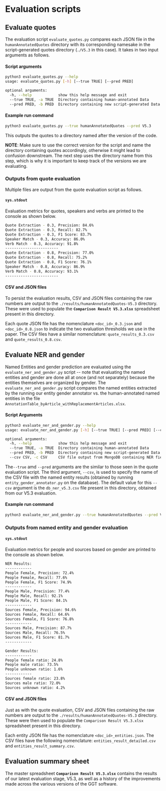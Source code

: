 # Evaluation scripts

## Evaluate quotes
The evaluation script `evaluate_quotes.py` compares each JSON file in the `humanAnnotatedQuotes` directory with its corresponding namesake in the script-generated quotes directory (`./V5.3` in this case). It takes in two input arguments as follows.

#### Script arguments
```sh
python3 evaluate_quotes.py --help
usage: evaluate_quotes.py [-h] [--true TRUE] [--pred PRED]

optional arguments:
  -h, --help            show this help message and exit
  --true TRUE, -a TRUE  Directory containing human-annotated Data
  --pred PRED, -b PRED  Directory containing new script-generated Data
```

#### Example run command
```sh
python3 evaluate_quotes.py --true humanAnnotatedQuotes --pred V5.3
```
This outputs the quotes to a directory named after the version of the code.

**NOTE**: Make sure to use the correct version for the script and name the directory containing quotes accordingly, otherwise it might lead to confusion downstream. The next step uses the directory name from this step, which is why it is important to keep track of the versions we are evaluating.

### Outputs from quote evaluation
Multiple files are output from the quote evaluation script as follows.

#### `sys.stdout`
Evaluation metrics for quotes, speakers and verbs are printed to the console as shown below.
```sh
Quote Extraction - 0.3, Precision: 84.6%
Quote Extraction - 0.3, Recall: 82.7%
Quote Extraction - 0.3, F1 Score: 83.7%
Speaker Match - 0.3, Accuracy: 86.0%
Verb Match - 0.3, Accuracy: 91.8%
------------------------
Quote Extraction - 0.8, Precision: 77.0%
Quote Extraction - 0.8, Recall: 75.2%
Quote Extraction - 0.8, F1 Score: 76.1%
Speaker Match - 0.8, Accuracy: 86.9%
Verb Match - 0.8, Accuracy: 93.1%
------------------------
```

#### CSV and JSON files
To persist the evaluation results, CSV and JSON files containing the raw numbers are output to the `./results/humanAnnotatedQuotes-V5.3` directory. These were used to populate the **`Comparison Result V5.3.xlsx`** spreadsheet present in this directory.

Each quote JSON file has the nomenclature `<doc_id>_0.3.json` and `<doc_id>_0.8.json` to indicate the two evaluation thresholds we use in the paper. The CSV files have a similar nomenclature: `quote_results_0.3.csv` and `quote_results_0.8.csv`.


## Evaluate NER and gender
Named Entities and gender prediction are evaluated using the `evaluate_ner_and_gender.py` script -- note that evaluating the named entities and gender are done all at once (and not separately) because the entities themselves are organized by gender. The `evaluate_ner_and_gender.py` script compares the named entities extracted by the running our entity gender annotator vs. the human-annotated named entities in the file `AnnotationTable_byArticle_withReplacementArticles.xlsx`.

#### Script Arguments
```sh
python3 evaluate_ner_and_gender.py --help
usage: evaluate_ner_and_gender.py [-h] [--true TRUE] [--pred PRED] [--csv CSV]

optional arguments:
  -h, --help            show this help message and exit
  --true TRUE, -a TRUE  Directory containing human-annotated Data
  --pred PRED, -b PRED  Directory containing new script-generated Data
  --csv CSV, -c CSV     CSV file output from MongoDB containing NER fields
```
The`--true` amd `--pred` arguments are the similar to those seen in the quote evaluation script. The third argument, `--csv`, is used to specify the name of the CSV file with the named entity results (obtained by running `entity_gender_annotator.py` on the database). The default value for this `--csv` argument is the `db_ner_v5.3.csv` file present in this directory, obtained from our V5.3 evaluation.

#### Example run command
```sh
python3 evaluate_ner_and_gender.py --true humanAnnotatedQuotes --pred V5.3 --csv db_ner_v5.3.csv
```

### Outputs from named entity and gender evaluation

#### `sys.stdout`
Evaluation metrics for people and sources based on gender are printed to the console as shown below.

```sh
NER Results:
------------
People Female, Precision: 72.4%
People Female, Recall: 77.6%
People Female, F1 Score: 74.9%
------------
People Male, Precision: 77.4%
People Male, Recall: 92.1%
People Male, F1 Score: 84.1%
------------
Sources Female, Precision: 94.6%
Sources Female, Recall: 64.6%
Sources Female, F1 Score: 76.8%
------------
Sources Male, Precision: 87.7%
Sources Male, Recall: 76.5%
Sources Male, F1 Score: 81.7%
------------

Gender Results:
------------
People female ratio: 24.8%
People male ratio: 73.5%
People unknown ratio: 1.6%
------------
Sources female ratio: 23.8%
Sources male ratio: 72.0%
Sources unknown ratio: 4.2%

```

#### CSV and JSON files
Just as with the quote evaluation, CSV and JSON files containing the raw numbers are output to the `./results/humanAnnotatedQuotes-V5.3` directory. These were then used to populate the `Comparison Result V5.3.xlsx` spreadsheet present in this directory.

Each entity JSON file has the nomenclature `<doc_id>_entities.json`. The CSV files have the following nomenclature: `entities_result_detailed.csv` and `entities_result_summary.csv`.

## Evaluation summary sheet
The master spreadsheet **`Comparison Result V5.3.xlsx`** contains the results of our latest evaluation stage, V5.3, as well as a history of the improvements made across the various versions of the GGT software.
